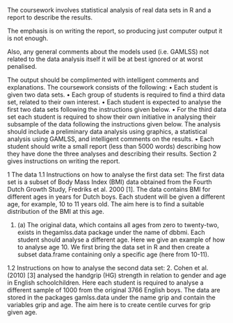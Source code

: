 The coursework involves statistical analysis of real data sets in R and a report to describe the results. 

The emphasis is on writing the report, so producing just computer output it is not enough. 

Also, any general comments about the models used (i.e. GAMLSS) not related to the data analysis itself it will be at best ignored or at worst penalised. 

The output should be complimented with intelligent comments and explanations. The coursework consists of the following: 
•	Each student is given two data sets. 
•	Each group of students is required to find a third data set, related to their own interest. 
•	Each student is expected to analyse the first two data sets following the instructions given below. 
•	For the third data set each student is required to show their own initiative in analysing their subsample of the data following the instructions given below. The analysis should include a preliminary data analysis using graphics, a statistical analysis using GAMLSS, and intelligent comments on the results. 
•	Each student should write a small report (less than 5000 words) describing how they have done the three analyses and describing their results. Section 2 gives instructions on writing the report. 

1 The data
1.1 Instructions on how to analyse the first data set:
The first data set is a subset of Body Mass Index (BMI) data obtained from the Fourth Dutch Growth Study, Fredriks et al. 2000 [1]. The data contains BMI for different ages in years for Dutch boys. Each student will be given a different age, for example, 10 to 11 years old. The aim here is to find a suitable distribution of the BMI at this age. 
1.	(a)  The original data, which contains all ages from zero to twenty-two, exists in thegamlss.data package under the name of dbbmi. Each student should analyse a different age. Here we give an example of how to analyse age 10. We first bring the data set in R and then create a subset data.frame containing only a specific age (here from 10-11). 

1.2 Instructions on how to analyse the second data set:
2.	Cohen et al. (2010) [3] analysed the handgrip (HG) strength in relation to gender and age in English schoolchildren. Here each student is required to analyse a different sample of 1000 from the original 3766 English boys. The data are stored in the packages gamlss.data under the name grip and contain the variables grip and age. The aim here is to create centile curves for grip given age. 

